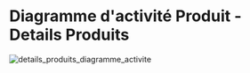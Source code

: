 # Diagramme d'activité Produit - Details Produits

![details_produits_diagramme_activite](https://user-images.githubusercontent.com/16959583/74383921-7219ba80-4df0-11ea-82f7-cb457f164143.png)
